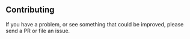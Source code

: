## Contributing

If you have a problem, or see something that could be improved, please send a PR or file an
issue.